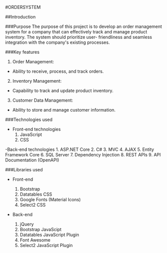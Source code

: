#ORDERSYSTEM


##Introduction

###Purpose
The purpose of this project is to develop an order management system for a company 
that can effectively track and manage product inventory. The system should prioritize user-
friendliness and seamless integration with the company's existing processes.

###Key features
1. Order Management:
 - Ability to receive, process, and track orders. 
2. Inventory Management:
 - Capability to track and update product inventory.
3. Customer Data Management:
 - Ability to store and manage customer information.

###Technologies used
- Front-end technologies
	1. JavaScript
	2. CSS

-Back-end technologies
	1. ASP.NET Core
	2. C#
	3. MVC
	4. AJAX
	5. Entity Framework Core
	6. SQL Server
	7. Dependency Injection
	8. REST APIs
	9. API Documentation (OpenAPI)

###Libraries used
- Front-end
	1. Bootstrap
	2. Datatables CSS
	3. Google Fonts (Material Icons)
	4. Select2 CSS

- Back-end
	1. jQuery
	2. Bootstrap JavaScipt
	3. Datatables JavaScript Plugin
	4. Font Awesome
	5. Select2 JavaScript Plugin